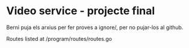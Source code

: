 # Video service - projecte final

Berni puja els arxius per fer proves a ignore/,
per no pujar-los al github.

Routes listed at /program/routes/routes.go
